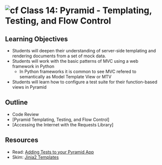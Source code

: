 # ![cf](http://i.imgur.com/7v5ASc8.png) Class 14: Pyramid - Templating, Testing, and Flow Control

## Learning Objectives

- Students will deepen their understanding of server-side templating and rendering documents from a set of mock data.
- Students will work with the basic patterns of MVC using a web framework in Python
    - In Python frameworks it is common to see MVC refered to semantically as Model Template View or MTV
- Students will learn how to configure a test suite for their function-based views in Pyramid

## Outline

- Code Review
- [Pyramid Templating, Testing, and Flow Control]
- [Accessing the Internet with the Requests Library]

<!-- links -->
[Pyramid Templating]: ./notes/templating.md
[Pyramid Testing]: ./notes/templating-testing.md

## Resources
- Read: [Adding Tests to your Pyramid App](https://docs.pylonsproject.org/projects/pyramid/en/latest/tutorials/wiki2/tests.html)
- Skim: [Jinja2 Templates](http://jinja.pocoo.org/docs/2.10/templates/)
